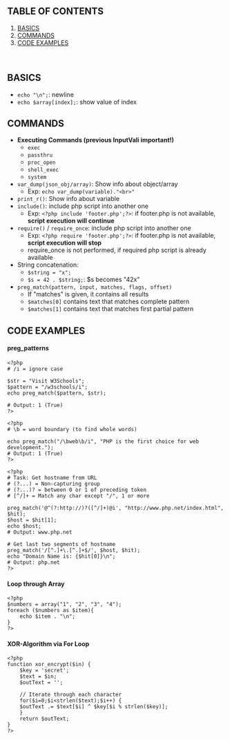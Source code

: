 ## TABLE OF CONTENTS
1. [BASICS](https://github.com/p-arrow/Red-Blue-Guide/blob/main/Coding/PHP.md#basics)
2. [COMMANDS](https://github.com/p-arrow/Red-Blue-Guide/blob/main/Coding/PHP.md#commands)
3. [CODE EXAMPLES](https://github.com/p-arrow/Red-Blue-Guide/blob/main/Coding/PHP.md#code-examples)

<br />

## BASICS
- `echo "\n";`: newline 
- `echo $array[index];`: show value of index

## COMMANDS
- **Executing Commands (previous InputVali important!)**
   - `exec`
   - `passthru`
   - `proc_open`
   - `shell_exec`
   - `system`
- `var_dump(json_obj/array)`: Show info about object/array
   - Exp: `echo var_dump(variable)."<br>"`
- `print_r()`: Show info about variable 
- `include()`: include php script into another one
   - Exp: `<?php include 'footer.php';?>`: if footer.php is not available, **script execution will continue**
- `require()` / `require_once`: include php script into another one
   - Exp: `<?php require 'footer.php';?>`: if footer.php is not available, **script execution will stop**
   - require_once is not performed, if required php script is already available
- String concatenation: 
   - `$string = "x";`
   - `$s = 42 . $string;`: $s becomes "42x"
- `preg_match(pattern, input, matches, flags, offset)`
   - If "matches" is given, it contains all results
   - `$matches[0]` contains text that matches complete pattern
   - `$matches[1]` contains text that matches first partial pattern


## CODE EXAMPLES

#### preg_patterns
```
<?php
# /i = ignore case

$str = "Visit W3Schools";
$pattern = "/w3schools/i"; 
echo preg_match($pattern, $str);

# Output: 1 (True)
?>
```

```
<?php
# \b = word boundary (to find whole words) 

echo preg_match("/\bweb\b/i", "PHP is the first choice for web development.");
# Output: 1 (True)
?>
```

```
<?php
# Task: Get hostname from URL
# (?...) = Non-capturing group
# (?...)? = between 0 or 1 of preceding token
# [^/]+ = Match any char except "/", 1 or more

preg_match('@^(?:http://)?([^/]+)@i', "http://www.php.net/index.html", $hit);
$host = $hit[1];
echo $host;
# Output: www.php.net

# Get last two segments of hostname 
preg_match('/[^.]+\.[^.]+$/', $host, $hit);
echo "Domain Name is: {$hit[0]}\n";
# Output: php.net
?>
```

#### Loop through Array
```
<?php
$numbers = array("1", "2", "3", "4");
foreach ($numbers as $item){
	echo $item . "\n";
}
?>
```

#### XOR-Algorithm via For Loop
```
<?php
function xor_encrypt($in) {
    $key = 'secret';
    $text = $in;
    $outText = '';

    // Iterate through each character
    for($i=0;$i<strlen($text);$i++) {
    $outText .= $text[$i] ^ $key[$i % strlen($key)];
    }
    return $outText;
}
?>
```
